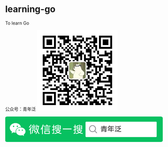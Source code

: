 # learning-go
To learn Go

公众号：青年泛
![image](notes/images/erweima.jpg)

![image](notes/images/souweixin.png)

